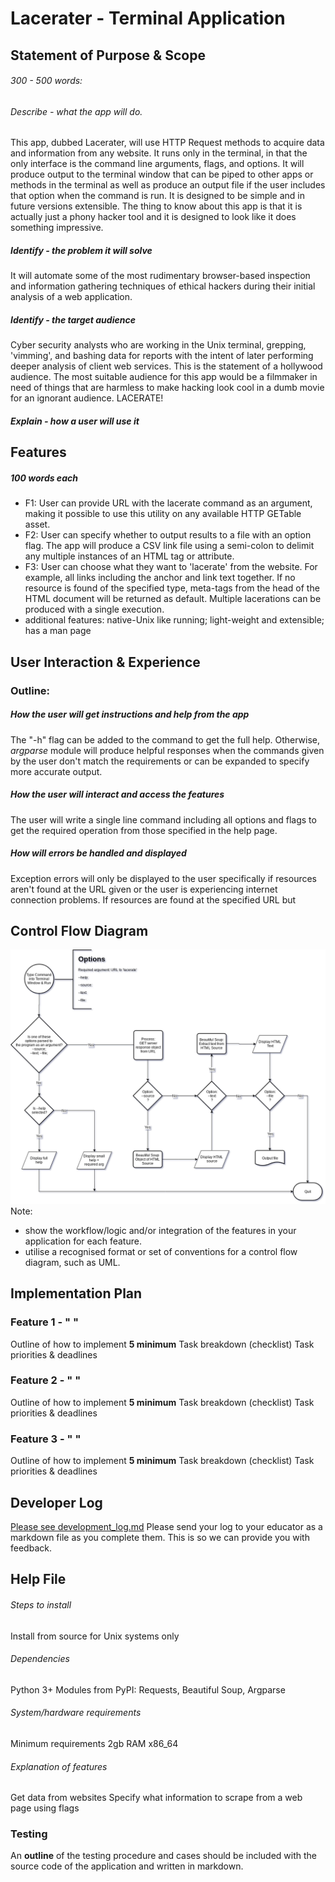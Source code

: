 # Lacerater - Terminal Application
## Statement of Purpose & Scope
###### 300 - 500 words:
###### Describe - what the app will do.
This app, dubbed Lacerater, will use HTTP Request methods to acquire data and information from any website. It runs only in the terminal, in that the only interface is the command line arguments, flags, and options. It will produce output to the terminal window that can be piped to other apps or methods in the terminal as well as produce an output file if the user includes that option when the command is run. 
It is designed to be simple and in future versions extensible.
The thing to know about this app is that it is actually just a phony hacker tool and it is designed to look like it does something impressive.
##### Identify - the problem it will solve
It will automate some of the most rudimentary browser-based inspection and information gathering techniques of ethical hackers during their initial analysis of a web application.
##### Identify - the target audience
Cyber security analysts who are working in the Unix terminal, grepping, 'vimming', and bashing data for reports with the intent of later performing deeper analysis of client web services. This is the statement of a hollywood audience. The most suitable audience for this app would be a filmmaker in need of things that are harmless to make hacking look cool in a dumb movie for an ignorant audience. LACERATE!
##### Explain - how a user will use it
## Features
##### 100 words each
- F1: User can provide URL with the lacerate command as an argument, making it possible to use this utility on any available HTTP GETable asset.
- F2: User can specify whether to output results to a file with an option flag. The app will produce a CSV link file using a semi-colon to delimit any multiple instances of an HTML tag or attribute.
- F3: User can choose what they want to 'lacerate' from the website. For example, all links including the anchor and link text together. If no resource is found of the specified type, meta-tags from the head of the HTML document will be returned as default. Multiple lacerations can be produced with a single execution.
- additional features: native-Unix like running; light-weight and extensible; has a man page
## User Interaction & Experience
### Outline:
##### How the user will get instructions and help from the app
The "-h" flag can be added to the command to get the full help. Otherwise, _argparse_ module will produce helpful responses when the commands given by the user don't match the requirements or can be expanded to specify more accurate output.
##### How the user will interact and access the features
The user will write a single line command including all options and flags to get the required operation from those specified in the help page.
##### How will errors be handled and displayed
Exception errors will only be displayed to the user specifically if resources aren't found at the URL given or the user is experiencing internet connection problems. If resources are found at the specified URL but 
## Control Flow Diagram
![Figure 0.0 Control Flow Diagram](https://github.com/kayshcache/coder-assessment-1/raw/master/lacerater.png)
Note:
- show the workflow/logic and/or integration of the features in your application for each feature.  
- utilise a recognised format or set of conventions for a control flow diagram, such as UML.
## Implementation Plan
### Feature 1 - " "
Outline of how to implement
**5 minimum** Task breakdown (checklist)
Task priorities & deadlines
### Feature 2 - " "
Outline of how to implement
**5 minimum** Task breakdown (checklist)
Task priorities & deadlines
### Feature 3 - " "
Outline of how to implement
**5 minimum** Task breakdown (checklist)
Task priorities & deadlines
## Developer Log
[Please see development_log.md](src/development_log.md)
Please send your log to your educator as a markdown file as you complete them. This is so we can provide you with feedback.
## Help File
###### Steps to install
Install from source for Unix systems only
###### Dependencies
Python 3+
Modules from PyPI: Requests, Beautiful Soup, Argparse
###### System/hardware requirements
Minimum requirements 2gb RAM x86_64
###### Explanation of features
Get data from websites
Specify what information to scrape from a web page using flags

### Testing
An **outline** of the testing procedure and cases should be included with the source code of the application and written in markdown.
<!--stackedit_data:
eyJoaXN0b3J5IjpbMTQyMTUwMzU4MSwyMDgyMzUwNzc2LDE3OD
A3MTg5NzYsLTQwODQ1NTcxMCwxNzc2OTM4NDI0LC0xOTI5MTI3
NDQ4LC0yODk1MDk4OTUsLTg2OTg4NzUzNiwtMTgwOTAyNjUxMS
wtMjUzMzQ5Njc2LDExMzg2NDUxMTEsMTU3Njk3MTI1NywtMTE2
NjEyNDc1MV19
-->